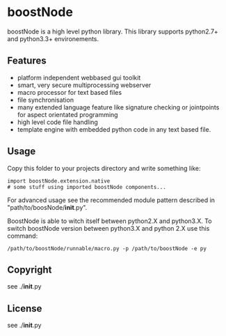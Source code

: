 <!-- region vim modline

vim: set tabstop=4 shiftwidth=4 expandtab:
vim: foldmethod=marker foldmarker=region,endregion:

endregion

region header

Copyright Torben Sickert 16.12.2012

License
   This library written by Torben Sickert stand under a creative commons
   naming 3.0 unported license.
   see http://creativecommons.org/licenses/by/3.0/deed.de

endregion -->

boostNode
=========

boostNode is a high level python library.
This library supports python2.7+ and python3.3+ environements.

Features
--------

* platform independent webbased gui toolkit
* smart, very secure multiprocessing webserver
* macro processor for text based files
* file synchronisation
* many extended language feature like signature checking or jointpoints for
  aspect orientated programming
* high level code file handling
* template engine with embedded python code in any text based file.

Usage
-----

Copy this folder to your projects directory and write something like:

    import boostNode.extension.native
    # some stuff using imported boostNode components...

For advanced usage see the recommended module pattern described in
"path/to/boosNode/__init__.py".

BoostNode is able to witch itself between python2.X and python3.X.
To switch boostNode version between python3.X and python 2.X use this
command:

    /path/to/boostNode/runnable/macro.py -p /path/to/boostNode -e py

Copyright
---------

see ./__init__.py

License
-------

see ./__init__.py
